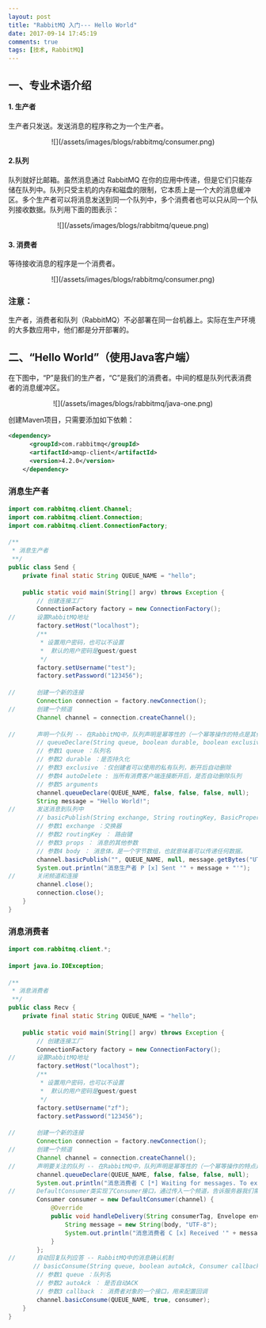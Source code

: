 ```yaml
---
layout: post
title: "RabbitMQ 入门--- Hello World"
date: 2017-09-14 17:45:19
comments: true
tags: [技术, RabbitMQ]
---
```


## 一、专业术语介绍
#### 1. 生产者
生产者只发送。发送消息的程序称之为一个生产者。
<div align=center>
![](/assets/images/blogs/rabbitmq/consumer.png)
</div>

#### 2.队列
队列就好比邮箱。虽然消息通过 RabbitMQ 在你的应用中传递，但是它们只能存储在队列中。队列只受主机的内存和磁盘的限制，它本质上是一个大的消息缓冲区。多个生产者可以将消息发送到同一个队列中，多个消费者也可以只从同一个队列接收数据。队列用下面的图表示：
<div align=center>
![](/assets/images/blogs/rabbitmq/queue.png)
</div>

<!-- more -->

#### 3. 消费者
等待接收消息的程序是一个消费者。
<div align=center>
![](/assets/images/blogs/rabbitmq/consumer.png)
</div>

### 注意：
生产者，消费者和队列（RabbitMQ）不必部署在同一台机器上。实际在生产环境的大多数应用中，他们都是分开部署的。

## 二、“Hello World”（使用Java客户端）
在下图中，“P”是我们的生产者，“C”是我们的消费者。中间的框是队列代表消费者的消息缓冲区。
<div align=center>
![](/assets/images/blogs/rabbitmq/java-one.png)
</div>

创建Maven项目，只需要添加如下依赖：
```xml
<dependency>
      <groupId>com.rabbitmq</groupId>
      <artifactId>amqp-client</artifactId>
      <version>4.2.0</version>
    </dependency>
```

### 消息生产者

```java
import com.rabbitmq.client.Channel;
import com.rabbitmq.client.Connection;
import com.rabbitmq.client.ConnectionFactory;

/**
 * 消息生产者
 **/
public class Send {
    private final static String QUEUE_NAME = "hello";

    public static void main(String[] argv) throws Exception {
        // 创建连接工厂
        ConnectionFactory factory = new ConnectionFactory();
//      设置RabbitMQ地址
        factory.setHost("localhost");
        /**
         * 设置用户密码，也可以不设置
         *  默认的用户密码是guest/guest
         */
        factory.setUsername("test");
        factory.setPassword("123456");

//      创建一个新的连接
        Connection connection = factory.newConnection();
//      创建一个频道
        Channel channel = connection.createChannel();

//      声明一个队列 -- 在RabbitMQ中，队列声明是幂等性的（一个幂等操作的特点是其任意多次执行所产生的影响均与一次执行的影响相同），也就是说，如果不存在，就创建，如果存在，不会对已经存在的队列产生任何影响。
        // queueDeclare(String queue, boolean durable, boolean exclusive, boolean autoDelete, Map<String, Object> arguments)
        // 参数1 queue ：队列名
        // 参数2 durable ：是否持久化
        // 参数3 exclusive ：仅创建者可以使用的私有队列，断开后自动删除
        // 参数4 autoDelete : 当所有消费客户端连接断开后，是否自动删除队列
        // 参数5 arguments
        channel.queueDeclare(QUEUE_NAME, false, false, false, null);
        String message = "Hello World!";
//      发送消息到队列中
		// basicPublish(String exchange, String routingKey, BasicProperties props, byte[] body)
        // 参数1 exchange ：交换器
        // 参数2 routingKey ： 路由键
        // 参数3 props ： 消息的其他参数
        // 参数4 body ： 消息体，是一个字节数组，也就意味着可以传递任何数据。
        channel.basicPublish("", QUEUE_NAME, null, message.getBytes("UTF-8"));
        System.out.println("消息生产者 P [x] Sent '" + message + "'");
//      关闭频道和连接
        channel.close();
        connection.close();
    }
}

```
### 消息消费者

```java
import com.rabbitmq.client.*;

import java.io.IOException;

/**
 * 消息消费者
 **/
public class Recv {
    private final static String QUEUE_NAME = "hello";

    public static void main(String[] argv) throws Exception {
        // 创建连接工厂
        ConnectionFactory factory = new ConnectionFactory();
//      设置RabbitMQ地址
        factory.setHost("localhost");
        /**
         * 设置用户密码，也可以不设置
         *  默认的用户密码是guest/guest
         */
        factory.setUsername("zf");
        factory.setPassword("123456");

//      创建一个新的连接
        Connection connection = factory.newConnection();
//      创建一个频道
        Channel channel = connection.createChannel();
//      声明要关注的队列 -- 在RabbitMQ中，队列声明是幂等性的（一个幂等操作的特点是其任意多次执行所产生的影响均与一次执行的影响相同），也就是说，如果不存在，就创建，如果存在，不会对已经存在的队列产生任何影响。
        channel.queueDeclare(QUEUE_NAME, false, false, false, null);
        System.out.println("消息消费者 C [*] Waiting for messages. To exit press CTRL+C");
//      DefaultConsumer类实现了Consumer接口，通过传入一个频道，告诉服务器我们需要那个频道的消息，如果频道中有消息，就会执行回调函数handleDelivery
        Consumer consumer = new DefaultConsumer(channel) {
            @Override
            public void handleDelivery(String consumerTag, Envelope envelope, AMQP.BasicProperties properties, byte[] body) throws IOException {
                String message = new String(body, "UTF-8");
                System.out.println("消息消费者 C [x] Received '" + message + "'");
            }
        };
//      自动回复队列应答 -- RabbitMQ中的消息确认机制
       // basicConsume(String queue, boolean autoAck, Consumer callback)
        // 参数1 queue ：队列名
        // 参数2 autoAck ： 是否自动ACK
        // 参数3 callback ： 消费者对象的一个接口，用来配置回调
        channel.basicConsume(QUEUE_NAME, true, consumer);
    }
}
```

